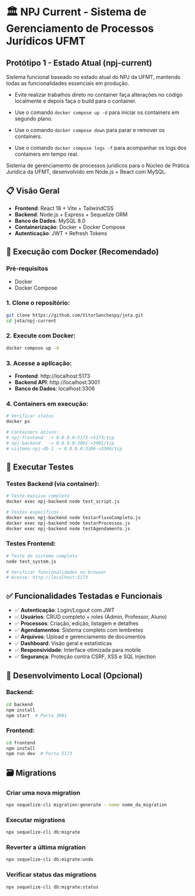 # 🏛️ NPJ Current - Sistema de Gerenciamento de Processos Jurídicos UFMT

## Protótipo 1 - Estado Atual (npj-current)

Sistema funcional baseado no estado atual do NPJ da UFMT, mantendo todas as funcionalidades essenciais em produção.

- Evite realizar trabalhos direto no container faça alterações no código localmente e depois faça o build para o container.

- Use o comando `docker compose up -d` para iniciar os containers em segundo plano.
- Use o comando `docker compose down` para parar e remover os containers.
- Use o comando `docker compose logs -f` para acompanhar os logs dos containers em tempo real.

Sistema de gerenciamento de processos jurídicos para o Núcleo de Prática Jurídica da UFMT, desenvolvido em Node.js + React com MySQL.

## 📋 Visão Geral

- **Frontend**: React 18 + Vite + TailwindCSS  
- **Backend**: Node.js + Express + Sequelize ORM
- **Banco de Dados**: MySQL 8.0
- **Containerização**: Docker + Docker Compose
- **Autenticação**: JWT + Refresh Tokens

## 🚀 Execução com Docker (Recomendado)

### Pré-requisitos
- Docker
- Docker Compose

### 1. Clone o repositório:
```bash
git clone https://github.com/VitorSanchespy/jota.git
cd jota/npj-current
```

### 2. Execute com Docker:
```bash
docker compose up -d
```

### 3. Acesse a aplicação:
- **Frontend**: http://localhost:5173
- **Backend API**: http://localhost:3001
- **Banco de Dados**: localhost:3306

### 4. Containers em execução:
```bash
# Verificar status
docker ps

# Containers ativos:
# npj-frontend  -> 0.0.0.0:5173->5173/tcp
# npj-backend   -> 0.0.0.0:3001->3001/tcp  
# sistema-npj-db-1 -> 0.0.0.0:3306->3306/tcp
```

## 🧪 Executar Testes

### Testes Backend (via container):
```bash
# Teste massivo completo
docker exec npj-backend node test_script.js

# Testes específicos
docker exec npj-backend node testarFluxoCompleto.js
docker exec npj-backend node testarProcessos.js
docker exec npj-backend node testAgendamento.js
```

### Testes Frontend:
```bash
# Teste do sistema completo
node test_system.js

# Verificar funcionalidades no browser
# Acesse: http://localhost:5173
```

## ✅ Funcionalidades Testadas e Funcionais

- ✅ **Autenticação**: Login/Logout com JWT
- ✅ **Usuários**: CRUD completo + roles (Admin, Professor, Aluno)
- ✅ **Processos**: Criação, edição, listagem e detalhes
- ✅ **Agendamentos**: Sistema completo com lembretes
- ✅ **Arquivos**: Upload e gerenciamento de documentos
- ✅ **Dashboard**: Visão geral e estatísticas
- ✅ **Responsividade**: Interface otimizada para mobile
- ✅ **Segurança**: Proteção contra CSRF, XSS e SQL Injection


## 🔧 Desenvolvimento Local (Opcional)

### Backend:
```bash
cd backend
npm install
npm start  # Porta 3001
```

### Frontend:
```bash
cd frontend  
npm install
npm run dev  # Porta 5173
```

## 🗃️ Migrations

### Criar uma nova migration
```bash
npx sequelize-cli migration:generate --name nome_da_migration
```

### Executar migrations
```bash
npx sequelize-cli db:migrate
```

### Reverter a última migration
```bash
npx sequelize-cli db:migrate:undo
```

### Verificar status das migrations
```bash
npx sequelize-cli db:migrate:status
``` 

